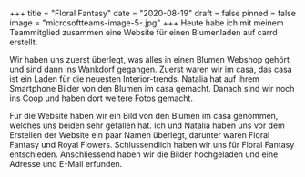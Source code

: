 +++
title = "Floral Fantasy"
date = "2020-08-19"
draft = false
pinned = false
image = "microsoftteams-image-5-.jpg"
+++
Heute habe ich mit meinem Teammitglied zusammen eine Website für einen Blumenladen auf carrd erstellt. 

Wir haben uns zuerst überlegt, was alles in einen Blumen Webshop gehört und sind dann ins Wankdorf gegangen. Zuerst waren wir im casa, das casa ist ein Laden für die neuesten Interior-trends. Natalia hat auf ihrem Smartphone Bilder von den Blumen im casa gemacht. Danach sind wir noch ins Coop und haben dort weitere Fotos gemacht.

Für die Website haben wir ein Bild von den Blumen im casa genommen, welches uns beiden sehr gefallen hat. Ich und Natalia haben uns vor dem Erstellen der Website ein paar Namen überlegt, darunter waren Floral Fantasy und Royal Flowers. Schlussendlich haben wir uns für Floral Fantasy entschieden. Anschliessend haben wir die Bilder hochgeladen und eine Adresse und E-Mail erfunden.